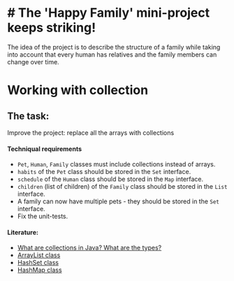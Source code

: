 # # The 'Happy Family' mini-project keeps striking!

The idea of the project is to describe the structure of a family while taking into account that every human has relatives and the family members can change over time.

# Working with collection
## The task:

Improve the project: replace all the arrays with collections


#### Techniqual requirements
-  `Pet`, `Human`, `Family` classes must include collections instead of arrays.
- `habits` of the `Pet` class should be stored in the `Set` interface.
- `schedule` of the `Human` class should be stored in the  `Map` interface.
- `children` (list of children) of the `Family` class should be stored in the `List` interface.
- A family can now have multiple pets - they should be stored in the `Set` interface.
- Fix the unit-tests.

#### Literature:
- [What are collections in Java? What are the types?](https://www.quora.com/What-are-collections-in-Java-What-are-the-types)
- [ArrayList class](https://www.w3schools.com/java/java_arraylist.asp)
- [HashSet class](https://docs.oracle.com/javase/7/docs/api/java/util/HashSet.html)
- [HashMap class](https://docs.oracle.com/javase/7/docs/api/java/util/HashMap.html)
